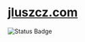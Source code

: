 # [jluszcz.com](https://jluszcz.com)

![Status Badge](https://github.com/jluszcz/jluszcz.com/actions/workflows/workflow.yml/badge.svg)
